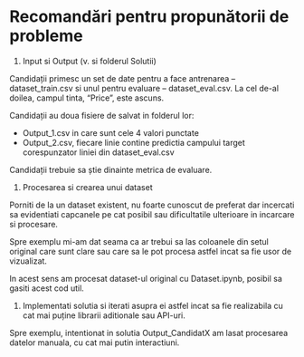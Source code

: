 # Recomandări pentru propunătorii de probleme

1. Input si Output (v. si folderul Solutii)

Candidații primesc un set de date pentru a face antrenarea – dataset_train.csv si unul pentru evaluare – dataset_eval.csv. La cel de-al doilea, campul tinta, “Price”, este ascuns.

Candidații au doua fisiere de salvat in folderul lor:

- Output_1.csv in care sunt cele 4 valori punctate
- Output_2.csv, fiecare linie contine predictia campului target corespunzator liniei din dataset_eval.csv

Candidații trebuie sa știe dinainte metrica de evaluare.

1. Procesarea si crearea unui dataset

Porniti de la un dataset existent, nu foarte cunoscut de preferat dar incercati sa evidentiati capcanele pe cat posibil sau dificultatile ulterioare in incarcare si procesare.

Spre exemplu mi-am dat seama ca ar trebui sa las coloanele din setul original care sunt clare sau care sa le pot procesa astfel incat sa fie usor de vizualizat.

In acest sens am procesat dataset-ul original cu Dataset.ipynb, posibil sa gasiti acest cod util.

1. Implementati solutia si iterati asupra ei astfel incat sa fie realizabila cu cat mai puține librarii aditionale sau API-uri.

Spre exemplu, intentionat in solutia Output_CandidatX am lasat procesarea datelor manuala, cu cat mai putin interactiuni.
